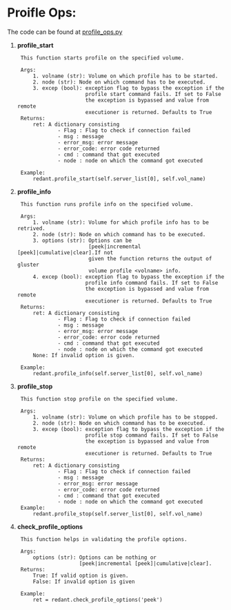 # Proifle Ops:

The code can be found at [profile_ops.py](../../../common/ops/gluster_ops/profile_ops.py)

1) **profile_start**<br>

        This function starts profile on the specified volume.

        Args:
            1. volname (str): Volume on which profile has to be started.
            2. node (str): Node on which command has to be executed.
            3. excep (bool): exception flag to bypass the exception if the
                             profile start command fails. If set to False
                             the exception is bypassed and value from remote
                             executioner is returned. Defaults to True
        Returns:
            ret: A dictionary consisting
                    - Flag : Flag to check if connection failed
                    - msg : message
                    - error_msg: error message
                    - error_code: error code returned
                    - cmd : command that got executed
                    - node : node on which the command got executed

        Example:
            redant.profile_start(self.server_list[0], self.vol_name)

2) **profile_info**<br>

        This function runs profile info on the specified volume.

        Args:
            1. volname (str): Volume for which profile info has to be retrived.
            2. node (str): Node on which command has to be executed.
            3. options (str): Options can be
                              [peek|incremental [peek]|cumulative|clear].If not
                              given the function returns the output of gluster
                              volume profile <volname> info.
            4. excep (bool): exception flag to bypass the exception if the
                             profile info command fails. If set to False
                             the exception is bypassed and value from remote
                             executioner is returned. Defaults to True
        Returns:
            ret: A dictionary consisting
                    - Flag : Flag to check if connection failed
                    - msg : message
                    - error_msg: error message
                    - error_code: error code returned
                    - cmd : command that got executed
                    - node : node on which the command got executed
            None: If invalid option is given.

        Example:
            redant.profile_info(self.server_list[0], self.vol_name)

3) **profile_stop**<br>

        This function stop profile on the specified volume.

        Args:
            1. volname (str): Volume on which profile has to be stopped.
            2. node (str): Node on which command has to be executed.
            3. excep (bool): exception flag to bypass the exception if the
                             profile stop command fails. If set to False
                             the exception is bypassed and value from remote
                             executioner is returned. Defaults to True
        Returns:
            ret: A dictionary consisting
                    - Flag : Flag to check if connection failed
                    - msg : message
                    - error_msg: error message
                    - error_code: error code returned
                    - cmd : command that got executed
                    - node : node on which the command got executed
        Example:
            redant.profile_stop(self.server_list[0], self.vol_name)

4) **check_profile_options**<br>

        This function helps in validating the profile options.

        Args:
            options (str): Options can be nothing or
                           [peek|incremental [peek]|cumulative|clear].
        Returns:
            True: If valid option is given.
            False: If invalid option is given

        Example:
            ret = redant.check_profile_options('peek')